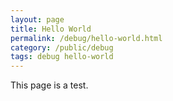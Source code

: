 ```yaml
---
layout: page
title: Hello World
permalink: /debug/hello-world.html
category: /public/debug
tags: debug hello-world
---
```


This page is a test.